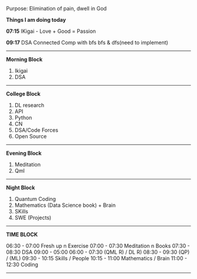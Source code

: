 Purpose: Elimination of pain, dwell in God

**Things I am doing today**

**07:15**
IKigai  - Love + Good = Passion

**09:17**
DSA
	Connected Comp with bfs
	bfs & dfs(need to implement)

---
**Morning Block**
1) Ikigai
2) DSA
---
**College Block**
1) DL research
2) API
3) Python
4) CN
5) DSA/Code Forces
6) Open Source
---
**Evening Block**
1) Meditation
2) Qml
---
**Night Block**
1) Quantum Coding
2) Mathematics (Data Science book) + Brain
3) SKills
4) SWE (Projects)
---
**TIME BLOCK**

06:30 - 07:00   Fresh up n Exercise
07:00 - 07:30   Meditation n Books
07:30 - 08:30   DSA
09:00 - 05:00
06:00 - 07:30   (QML R) / DL R)
08:30 - 09:30   (QP) / (ML) 
09:30 - 10:15   Skills / People
10:15 - 11:00   Mathematics / Brain
11:00 - 12:30   Coding

---